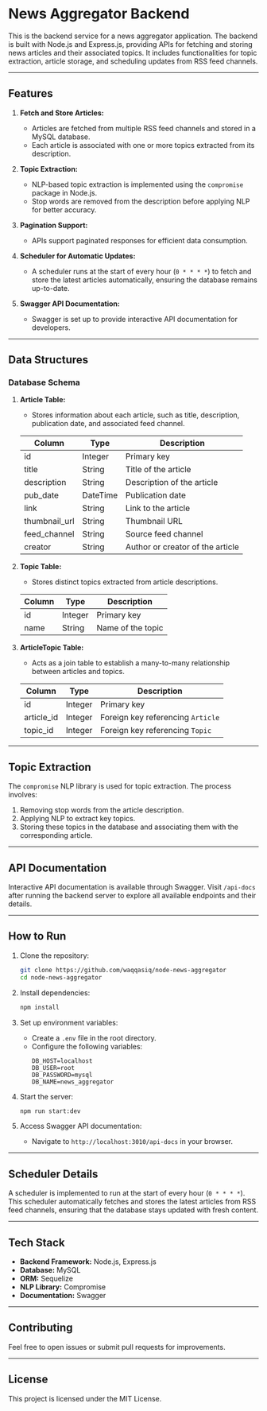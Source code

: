 
# News Aggregator Backend

This is the backend service for a news aggregator application. The backend is built with Node.js and Express.js, providing APIs for fetching and storing news articles and their associated topics. It includes functionalities for topic extraction, article storage, and scheduling updates from RSS feed channels.

---

## Features

1. **Fetch and Store Articles:**
   - Articles are fetched from multiple RSS feed channels and stored in a MySQL database.
   - Each article is associated with one or more topics extracted from its description.

2. **Topic Extraction:**
   - NLP-based topic extraction is implemented using the `compromise` package in Node.js.
   - Stop words are removed from the description before applying NLP for better accuracy.

3. **Pagination Support:**
   - APIs support paginated responses for efficient data consumption.

4. **Scheduler for Automatic Updates:**
   - A scheduler runs at the start of every hour (`0 * * * *`) to fetch and store the latest articles automatically, ensuring the database remains up-to-date.

5. **Swagger API Documentation:**
   - Swagger is set up to provide interactive API documentation for developers.

---

## Data Structures

### Database Schema

1. **Article Table:**
   - Stores information about each article, such as title, description, publication date, and associated feed channel.

   | Column          | Type         | Description                     |
   |-----------------|--------------|---------------------------------|
   | id              | Integer      | Primary key                    |
   | title           | String       | Title of the article           |
   | description     | String       | Description of the article     |
   | pub_date        | DateTime     | Publication date               |
   | link            | String       | Link to the article            |
   | thumbnail_url   | String       | Thumbnail URL                  |
   | feed_channel    | String       | Source feed channel            |
   | creator         | String       | Author or creator of the article |

2. **Topic Table:**
   - Stores distinct topics extracted from article descriptions.

   | Column  | Type    | Description          |
   |---------|---------|----------------------|
   | id      | Integer | Primary key          |
   | name    | String  | Name of the topic    |

3. **ArticleTopic Table:**
   - Acts as a join table to establish a many-to-many relationship between articles and topics.

   | Column      | Type    | Description                          |
   |-------------|---------|--------------------------------------|
   | id          | Integer | Primary key                         |
   | article_id  | Integer | Foreign key referencing `Article`   |
   | topic_id    | Integer | Foreign key referencing `Topic`     |

---

## Topic Extraction

The `compromise` NLP library is used for topic extraction. The process involves:
1. Removing stop words from the article description.
2. Applying NLP to extract key topics.
3. Storing these topics in the database and associating them with the corresponding article.

---

## API Documentation

Interactive API documentation is available through Swagger. Visit `/api-docs` after running the backend server to explore all available endpoints and their details.

---

## How to Run

1. Clone the repository:
   ```bash
   git clone https://github.com/waqqasiq/node-news-aggregator
   cd node-news-aggregator
   ```

2. Install dependencies:
   ```bash
   npm install
   ```

3. Set up environment variables:
   - Create a `.env` file in the root directory.
   - Configure the following variables:
     ```
     DB_HOST=localhost
     DB_USER=root
     DB_PASSWORD=mysql
     DB_NAME=news_aggregator
     ```

4. Start the server:
   ```bash
   npm run start:dev
   ```

5. Access Swagger API documentation:
   - Navigate to `http://localhost:3010/api-docs` in your browser.

---

## Scheduler Details

A scheduler is implemented to run at the start of every hour (`0 * * * *`). This scheduler automatically fetches and stores the latest articles from RSS feed channels, ensuring that the database stays updated with fresh content.

---

## Tech Stack

- **Backend Framework:** Node.js, Express.js
- **Database:** MySQL
- **ORM:** Sequelize
- **NLP Library:** Compromise
- **Documentation:** Swagger

---

## Contributing

Feel free to open issues or submit pull requests for improvements.

---

## License

This project is licensed under the MIT License.
